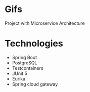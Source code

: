# Gifs
Project with Microservice Architecture
# Technologies
* Spring Boot
* PostgreSQL
* Testcontainers
* JUnit 5
* Eurika
* Spring cloud gateway
